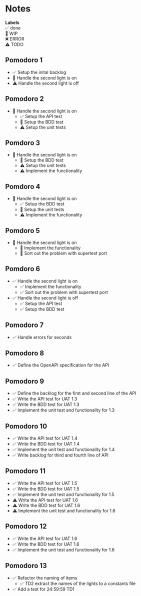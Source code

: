 # Notes

**Labels**  
✅ done  
🚧 WIP  
❌ ERROR  
⚠ TODO

## Pomodoro 1

- ✅ Setup the inital backlog
- 🚧 Handle the second light is on
- ⚠ Handle the second light is off

## Pomodoro 2

- 🚧 Handle the second light is on
  - ✅ Setup the API test
  - 🚧 Setup the BDD test
  - ⚠ Setup the unit tests

## Pomdoro 3

- 🚧 Handle the second light is on
  - 🚧 Setup the BDD test
  - ⚠ Setup the unit tests
  - ⚠ Implement the functionality

## Pomdoro 4

- 🚧 Handle the second light is on
  - ✅ Setup the BDD test
  - 🚧 Setup the unit tests
  - ⚠ Implement the functionality

## Pomdoro 5

- 🚧 Handle the second light is on
  - 🚧 Implement the functionality
  - 🚧 Sort out the problem with supertest port

## Pomdoro 6

- ✅ Handle the second light is on
  - ✅ Implement the functionality
  - ✅ Sort out the problem with supertest port
- ✅ Handle the second light is off
  - ✅ Setup the API test
  - ✅ Setup the BDD test

## Pomodoro 7

- ✅ Handle errors for seconds

## Pomodoro 8

- ✅ Define the OpenAPI specification for the API

## Pomodoro 9

- ✅ Define the backlog for the first and second line of the API
- ✅ Write the API test for UAT 1.3
- ✅ Write the BDD test for UAT 1.3
- ✅ Implement the unit test and functionality for 1.3

## Pomodoro 10

- ✅ Write the API test for UAT 1.4
- ✅ Write the BDD test for UAT 1.4
- ✅ Implement the unit test and functionality for 1.4
- ✅ Write backlog for third and fourth line of API

## Pomodoro 11

- ✅ Write the API test for UAT 1.5
- ✅ Write the BDD test for UAT 1.5
- ✅ Implement the unit test and functionality for 1.5
- ⚠ Write the API test for UAT 1.6
- ⚠ Write the BDD test for UAT 1.6
- ⚠ Implement the unit test and functionality for 1.6

## Pomodoro 12

- ✅ Write the API test for UAT 1.6
- ✅ Write the BDD test for UAT 1.6
- ✅ Implement the unit test and functionality for 1.6

## Pomodoro 13

- ✅ Refactor the naming of items
  - ✅ TD2 extract the names of the lights to a constants file
- ✅ Add a test for 24:59:59 TD1
